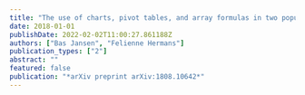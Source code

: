```yaml
---
title: "The use of charts, pivot tables, and array formulas in two popular spreadsheet corpora"
date: 2018-01-01
publishDate: 2022-02-02T11:00:27.861188Z
authors: ["Bas Jansen", "Felienne Hermans"]
publication_types: ["2"]
abstract: ""
featured: false
publication: "*arXiv preprint arXiv:1808.10642*"
---
```


